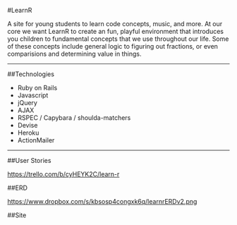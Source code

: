 #LearnR

A site for young students to learn code concepts, music, and more.  At our core we want LearnR to create an fun, playful environment that introduces you children to fundamental concepts that we use throughout our life.  Some of these concepts include general logic to figuring out fractions, or even comparisions and determining value in things.

----------------
##Technologies

* Ruby on Rails
* Javascript
* jQuery
* AJAX
* RSPEC / Capybara / shoulda-matchers
* Devise
* Heroku
* ActionMailer

----------
##User Stories

https://trello.com/b/cyHEYK2C/learn-r

##ERD

https://www.dropbox.com/s/kbsosp4congxk6q/learnrERDv2.png

##Site
